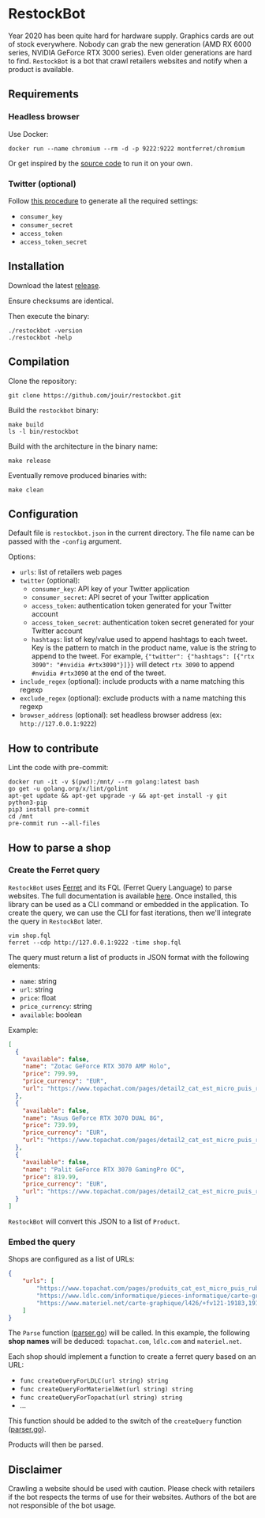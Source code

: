 # RestockBot

Year 2020 has been quite hard for hardware supply. Graphics cards are out of stock everywhere. Nobody can grab the new generation (AMD RX 6000 series, NVIDIA GeForce RTX 3000 series). Even older generations are hard to find. `RestockBot` is a bot that crawl retailers websites and notify when a product is available.

## Requirements

### Headless browser

Use Docker:

```
docker run --name chromium --rm -d -p 9222:9222 montferret/chromium
```

Or get inspired by the [source code](https://github.com/MontFerret/chromium) to run it on your own.

### Twitter (optional)

Follow [this procedure](https://github.com/jouir/twitter-login) to generate all the required settings:
* `consumer_key`
* `consumer_secret`
* `access_token`
* `access_token_secret`

## Installation

Download the latest [release](https://github.com/jouir/restockbot/releases).

Ensure checksums are identical.

Then execute the binary:

```
./restockbot -version
./restockbot -help
```

## Compilation

Clone the repository:
```
git clone https://github.com/jouir/restockbot.git
```

Build the `restockbot` binary:
```
make build
ls -l bin/restockbot
```

Build with the architecture in the binary name:

```
make release
```

Eventually remove produced binaries with:

```
make clean
```

## Configuration

Default file is `restockbot.json` in the current directory. The file name can be passed with the `-config` argument.

Options:

* `urls`: list of retailers web pages
* `twitter` (optional):
    * `consumer_key`: API key of your Twitter application
    * `consumer_secret`: API secret of your Twitter application
    * `access_token`: authentication token generated for your Twitter account
    * `access_token_secret`: authentication token secret generated for your Twitter account
    * `hashtags`: list of key/value used to append hashtags to each tweet. Key is the pattern to match in the product name, value is the string to append to the tweet. For example, `{"twitter": {"hashtags": [{"rtx 3090": "#nvidia #rtx3090"}]}}` will detect `rtx 3090` to append `#nvidia #rtx3090` at the end of the tweet.
* `include_regex` (optional): include products with a name matching this regexp
* `exclude_regex` (optional): exclude products with a name matching this regexp
* `browser_address` (optional): set headless browser address (ex: `http://127.0.0.1:9222`)

## How to contribute

Lint the code with pre-commit:

```
docker run -it -v $(pwd):/mnt/ --rm golang:latest bash
go get -u golang.org/x/lint/golint
apt-get update && apt-get upgrade -y && apt-get install -y git python3-pip
pip3 install pre-commit
cd /mnt
pre-commit run --all-files
```

## How to parse a shop

### Create the Ferret query

`RestockBot` uses [Ferret](https://github.com/MontFerret/ferret) and its FQL (Ferret Query Language) to parse websites. The full documentation is available [here](https://www.montferret.dev/docs/introduction/). Once installed, this library can be used as a CLI command or embedded in the application. To create the query, we can use the CLI for fast iterations, then we'll integrate the query in `RestockBot` later.

```
vim shop.fql
ferret --cdp http://127.0.0.1:9222 -time shop.fql
```

The query must return a list of products in JSON format with the following elements:
* `name`: string
* `url`: string
* `price`: float
* `price_currency`: string
* `available`: boolean

Example:

```json
[
  {
    "available": false,
    "name": "Zotac GeForce RTX 3070 AMP Holo",
    "price": 799.99,
    "price_currency": "EUR",
    "url": "https://www.topachat.com/pages/detail2_cat_est_micro_puis_rubrique_est_wgfx_pcie_puis_ref_est_in20007322.html"
  },
  {
    "available": false,
    "name": "Asus GeForce RTX 3070 DUAL 8G",
    "price": 739.99,
    "price_currency": "EUR",
    "url": "https://www.topachat.com/pages/detail2_cat_est_micro_puis_rubrique_est_wgfx_pcie_puis_ref_est_in20005540.html"
  },
  {
    "available": false,
    "name": "Palit GeForce RTX 3070 GamingPro OC",
    "price": 819.99,
    "price_currency": "EUR",
    "url": "https://www.topachat.com/pages/detail2_cat_est_micro_puis_rubrique_est_wgfx_pcie_puis_ref_est_in20005819.html"
  }
]
```

`RestockBot` will convert this JSON to a list of `Product`.

### Embed the query

Shops are configured as a list of URLs:

```json
{
    "urls": [
        "https://www.topachat.com/pages/produits_cat_est_micro_puis_rubrique_est_wgfx_pcie_puis_f_est_58-11447,11445,11446,11559,11558.html",
        "https://www.ldlc.com/informatique/pieces-informatique/carte-graphique-interne/c4684/+fv121-19183,19184,19185,19339,19340.html",
        "https://www.materiel.net/carte-graphique/l426/+fv121-19183,19184,19185,19339,19340/"
    ]
}
```

The `Parse` function ([parser.go](parser.go)) will be called. In this example, the following **shop names** will be deduced: `topachat.com`, `ldlc.com` and `materiel.net`.

Each shop should implement a function to create a ferret query based on an URL:
* `func createQueryForLDLC(url string) string`
* `func createQueryForMaterielNet(url string) string`
* `func createQueryForTopachat(url string) string`
* ...

This function should be added to the switch of the `createQuery` function ([parser.go](parser.go)).

Products will then be parsed.

## Disclaimer

Crawling a website should be used with caution. Please check with retailers if the bot respects the terms of use for their websites. Authors of the bot are not responsible of the bot usage.